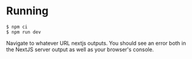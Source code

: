 # Running

```
$ npm ci
$ npm run dev
```

Navigate to whatever URL nextjs outputs. You should see an error both in the NextJS server output as well as your browser's console.
